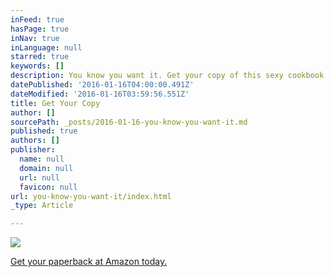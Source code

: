 ```yaml
---
inFeed: true
hasPage: true
inNav: true
inLanguage: null
starred: true
keywords: []
description: You know you want it. Get your copy of this sexy cookbook at Amazon today.
datePublished: '2016-01-16T04:00:00.491Z'
dateModified: '2016-01-16T03:59:56.551Z'
title: Get Your Copy
author: []
sourcePath: _posts/2016-01-16-you-know-you-want-it.md
published: true
authors: []
publisher:
  name: null
  domain: null
  url: null
  favicon: null
url: you-know-you-want-it/index.html
_type: Article

---
```

![](https://the-grid-user-content.s3-us-west-2.amazonaws.com/42695726-3ead-4219-afe0-5ad3cc74d008.jpg)

[Get your paperback at Amazon today.][0]

[0]: http://amzn.to/1n1IDys